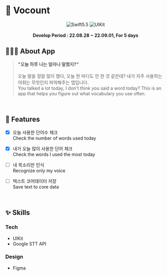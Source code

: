 # :iphone: Vocount

<div align="center">
  <img alt="Swift5.5" src ="https://img.shields.io/badge/Swift5.5-000000?&style=flat&logo=Swift&logoColor=F05138">
  <img alt="UIKit" src ="https://img.shields.io/badge/UIKit-000000?&style=flat&logo=Swift&logoColor=0055af">
</div>
<br>
<div align="center"><b>Develop Period : 22.08.28 ~ 22.09.01, For 5 days</b></div>

## 💁🏻‍♀️ About App

> **"오늘 하루 나는 얼마나 말했지?"**
<br><br>오늘 말을 정말 많이 했다, 오늘 한 마디도 안 한 것 같은데? 내가 자주 사용하는 어휘는 무엇인지 파악해주는 앱입니다.
<br>You talked a lot today, I don't think you said a word today? This is an app that helps you figure out what vocabulary you use often.
<br>

## :pushpin: Features

- [x] 오늘 사용한 단어수 체크 <br>
     Check the number of words used today
  
- [x] 내가 오늘 많이 사용한 단어 체크 <br>
     Check the words I used the most today

- [ ] 내 목소리만 인식 <br>
     Recognize only my voice

- [ ] 텍스트 코어데이터 저장 <br>
     Save text to core data
     
<br>

## :sparkles: Skills
### Tech
- UIKit
- Google STT API

### Design
- Figma
